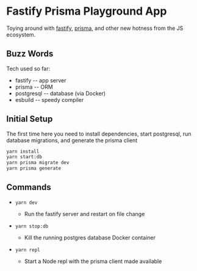 # Fastify Prisma Playground App

Toying around with [fastify](https://www.fastify.io/), [prisma](https://www.prisma.io), and other new hotness from the JS ecosystem.

## Buzz Words

Tech used so far:

- fastify -- app server
- prisma -- ORM
- postgresql -- database (via Docker)
- esbuild -- speedy compiler

## Initial Setup

The first time here you need to install dependencies, start postgresql, run database migrations, and generate the prisma client

```sh
yarn install
yarn start:db
yarn prisma migrate dev
yarn prisma generate
```

## Commands

- `yarn dev`

  - Run the fastify server and restart on file change

- `yarn stop:db`

  - Kill the running postgres database Docker container

- `yarn repl`

  - Start a Node repl with the prisma client made available
